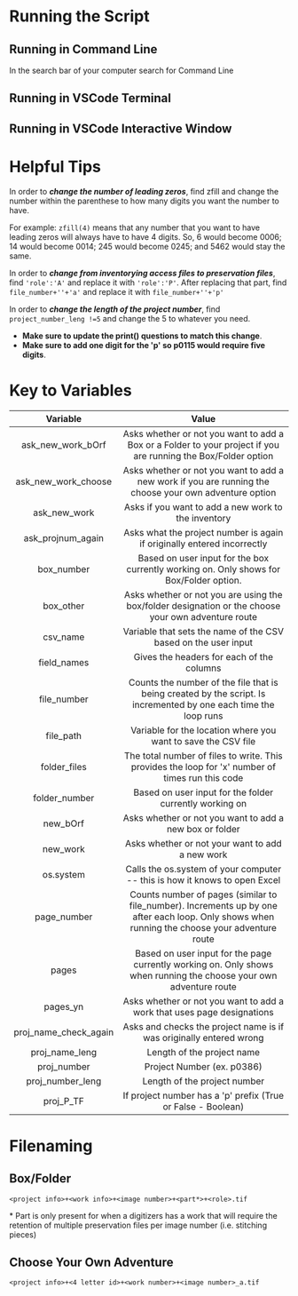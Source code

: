 # Running the Script
## Running in Command Line
In the search bar of your computer search for Command Line

## Running in VSCode Terminal
## Running in VSCode Interactive Window


# Helpful Tips
In order to **_change the number of leading zeros_**, find zfill and change the number within the parenthese to how many digits you want the number to have. 

For example:
```zfill(4)``` means that any number that you want to have leading zeros will always have to have 4 digits. So, 6 would become 0006; 14 would become 0014; 245 would become 0245; and 5462 would stay the same.


In order to **_change from inventorying access files to preservation files_**, find ```'role':'A'``` and replace it with ```'role':'P'```. After replacing that part, find ```file_number+''+'a'``` and replace it with ```file_number+''+'p'```

In order to **_change the length of the project number_**, find ```project_number_leng !=5``` and change the 5 to whatever you need. 
* **Make sure to update the print() questions to match this change**. <br>
* **Make sure to add one digit for the 'p' so p0115 would require five digits**.
# Key to Variables


|Variable|Value|
|:--:|:--:|
|ask_new_work_bOrf|Asks whether or not you want to add a Box or a Folder to your project if you are running the Box/Folder option|
|ask_new_work_choose|Asks whether or not you want to add a new work if you are running the choose your own adventure option| 
|ask_new_work|Asks if you want to add a new work to the inventory|
|ask_projnum_again|Asks what the project number is again if originally entered incorrectly|
|box_number|Based on user input for the box currently working on. Only shows for Box/Folder option.
|box_other|Asks whether or not you are using the box/folder designation or the choose your own adventure route|
|csv_name|Variable that sets the name of the CSV based on the user input|
|field_names|Gives the headers for each of the columns|
|file_number|Counts the number of the file that is being created by the script. Is incremented by one each time the loop runs|
|file_path|Variable for the location where you want to save the CSV file|
|folder_files|The total number of files to write. This provides the loop for 'x' number of times run this code|
|folder_number|Based on user input for the folder currently working on|
|new_bOrf|Asks whether or not you want to add a new box or folder|
|new_work|Asks whether or not your want to add a new work|
|os.system|Calls the os.system of your computer -- this is how it knows to open Excel|
|page_number|Counts number of pages (similar to file_number). Increments up by one after each loop. Only shows when running the choose your adventure route|
|pages|Based on user input for the page currently working on. Only shows when running the choose your own adventure route|
|pages_yn|Asks whether or not you want to add a work that uses page designations|
|proj_name_check_again|Asks and checks the project name is if was originally entered wrong|
|proj_name_leng|Length of the project name|
|proj_number|Project Number (ex. p0386)|
|proj_number_leng|Length of the project number|
|proj_P_TF|If project number has a 'p' prefix (True or False - Boolean)



# Filenaming
## Box/Folder
```
<project info>+<work info>+<image number>+<part*>+<role>.tif
```
\* Part is only present for when a digitizers has a work that will require the retention of multiple preservation files per image number (i.e. stitching pieces)

## Choose Your Own Adventure
```
<project info>+<4 letter id>+<work number>+<image number>_a.tif
```

